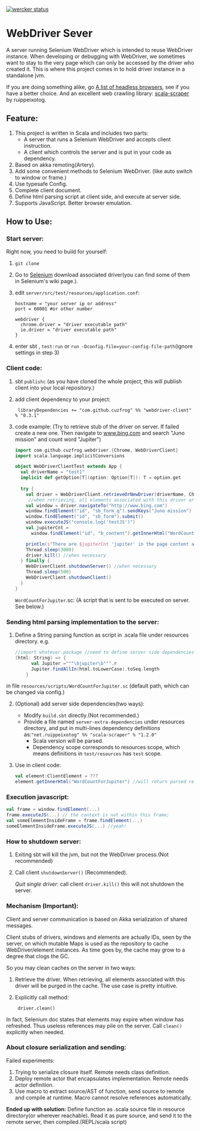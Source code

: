 [![wercker status](https://app.wercker.com/status/762633d46c024b744891670f66d9339a/s "wercker status")](https://app.wercker.com/project/bykey/762633d46c024b744891670f66d9339a)

# WebDriver Sever

A server running Selenium WebDriver which is intended to reuse WebDriver instance.
When developing or debugging with WebDriver, we sometimes want to stay to the very page which can only be accessed by the driver who created it.
This is where this project comes in to hold driver instance in a standalone jvm.

If you are doing something alike, go [A list of headless browsers](http://www.asad.pw/HeadlessBrowsers/), see if you have a better choice.
And an excellent web crawling library: [scala-scraper](https://github.com/ruippeixotog/scala-scraper)
 by ruippeixotog.

## Feature:

1. This project is written in Scala and includes two parts:
   * A server that runs a Selenium WebDriver and accepts client instruction.
   * A client which controls the server and is put in your code as dependency.
2. Based on akka remoting(Artery). 
3. Add some convenient methods to Selenium WebDriver. (like auto switch to window or frame.)
4. Use typesafe Config.
5. Complete client document.
6. Define html parsing script at client side, and execute at server side.
7. Supports JavaScript. Better browser emulation.

## How to Use:

### Start server:

Right now, you need to build for yourself:

1. `git clone `

2. Go to [Selenium](http://www.seleniumhq.org/docs/03_webdriver.jsp#selenium-webdriver-s-drivers)
download associated driver(you can find some of them in Selenium's wiki page.).

3. edit `server/src/test/resources/application.conf`:

    ```
    hostname = "your server ip or address"
    port = 60001 #or other number
    ```
    ```
    webdriver {
      chrome.driver = "driver executable path"
      ie.driver = "driver executable path"
    }
    ```

4. enter sbt , `test:run` or `run -Dconfig.file=your-config-file-path`(ignore settings in step 3)

### Client code:

1. sbt `publishc`  (as you have cloned the whole project, this will publish client into your local repository.)

2. add client dependency to your project:

        libraryDependencies += "com.github.cuzfrog" %% "webdriver-client" % "0.3.1"

3. code example:
(Try to retrieve stub of the driver on server. If failed create a new one.
Then navigate to www.bing.com and search "Juno mission" and count word "Jupiter")
    ```scala
    import com.github.cuzfrog.webdriver.{Chrome, WebDriverClient}
    import scala.language.implicitConversions
    
    object WebDriverClientTest extends App {
      val driverName = "test1"
      implicit def getOption[T](option: Option[T]): T = option.get
      
      try {
        val driver = WebDriverClient.retrieveOrNewDriver(driverName, Chrome)
         //when retrieving, all elements associated with this driver are purged on the server cache
        val window = driver.navigateTo("http://www.bing.com")
        window.findElement("id", "sb_form_q").sendKeys("Juno mission")
        window.findElement("id", "sb_form").submit()
        window.executeJS("console.log('testJS')")
        val jupiterCnt =
          window.findElement("id", "b_content").getInnerHtml("WordCountForJupiter").asInstanceOf[Option[Int]]
    
        println(s"There are $jupiterCnt 'jupiter' in the page content area.")
        Thread.sleep(3000)
        driver.kill() //when necessary
      } finally {
        WebDriverClient.shutdownServer() //when necessary
        Thread.sleep(500)
        WebDriverClient.shutdownClient()
      }
    }
    ```
    
    `WordCountForJupiter`.sc: (A script that is sent to be executed on server. See below.)
    
### Sending html parsing implementation to the server:

1. Define a String parsing function as script in .scala file under resources directory. e.g.
    ```scala
    //import whatever.package //need to define server side dependencies(Setp 2)
    (html: String) => {
          val Jupiter ="""\bjupiter\b""".r
          Jupiter.findAllIn(html.toLowerCase).toSeq.length
        }
    ```
in file `resources/scripts/WordCountForJupiter.sc` (default path, which can be changed via config.)

2. (Optional) add server side dependencies(two ways):
   * Modify `build.sbt` directly.(Not recommended.)
   * Provide a file named `server-extra-dependencies` under resources directory,
   and put in multi-lines dependency definitions as:`"net.ruippeixotog" %% "scala-scraper" % "1.2.0"`
        * Scala version will be parsed.
        * Dependency scope corresponds to resources scope, which means definitions in `test/resources` has `test` scope.

3. Use in client code:
    ```scala
    val element:ClientElement = ???
    element.getInnerHtml("WordCountForJupiter") //will return parsed result.
    ```
### Execution javascript:

```scala
val frame = window.findElement(...)
frame.executeJS(...) // the context is not within this frame;
val someElementInsideFrame = frame.findElement(...)
someElementInsideFrame.executeJS(...) //yeah!
```

### How to shutdown server:

1. Exiting sbt will kill the jvm, but not the WebDriver process.(Not recommended)

2. Call client `shutdownServer()` (Recommended).

    _Quit single driver:_ call client `driver.kill()` this will not shutdown the server.

### Mechanism (Important):

Client and server communication is based on Akka serialization of shared messages.

Client stubs of drivers, windows and elements are actually IDs, seen by the server, 
on which mutable Maps is used as the repository to cache WebDriver/element instances. 
As time goes by, the cache may grow to a degree that clogs the GC.

So you may clean caches on the server in two ways:

1. Retrieve the driver. When retrieving, all elements associated with this driver will be purged
in the cache. The use case is pretty intuitive.
2. Explicitly call method:

        driver.clean()

In fact, Selenium doc states that elements may expire when window has refreshed. Thus 
useless references may pile on the server. Call `clean()` explicitly when needed.

### About closure serialization and sending:
Failed experiments:

1. Trying to serialize closure itself. Remote needs class definition.
2. Deploy remote actor that encapsulates implementation. Remote needs actor definition.
3. Use macro to extract source/AST of function, send source to remote and compile at runtime.
Macro cannot resolve references automatically.

__Ended up with solution:__
Define function as .scala source file in resource directory(or wherever reachable). Read it as pure source, and send
it to the remote server, then compiled.(REPL/scala script)



